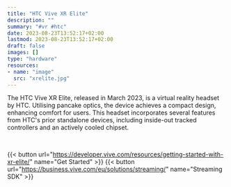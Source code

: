 ```yaml
---
title: "HTC Vive XR Elite"
description: ""
summary: "#vr #htc"
date: 2023-08-23T13:52:17+02:00
lastmod: 2023-08-23T13:52:17+02:00
draft: false
images: []
type: "hardware"
resources:
- name: "image"
  src: "xrelite.jpg"
---
```

The HTC Vive XR Elite, released in March 2023, is a virtual reality headset by HTC. Utilising pancake optics, the device achieves a compact design, enhancing comfort for users. This headset incorporates several features from HTC's prior standalone devices, including inside-out tracked controllers and an actively cooled chipset.

<br>

{{< button url="https://developer.vive.com/resources/getting-started-with-xr-elite/" name="Get Started" >}}
{{< button url="https://business.vive.com/eu/solutions/streaming/" name="Streaming SDK" >}}
